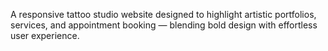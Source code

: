 A responsive tattoo studio website designed to highlight artistic portfolios, services, and appointment booking — blending bold design with effortless user experience.


